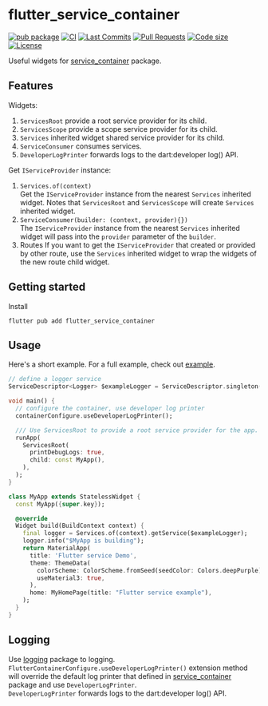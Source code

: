 <!--
This README describes the package. If you publish this package to pub.dev,
this README's contents appear on the landing page for your package.

For information about how to write a good package README, see the guide for
[writing package pages](https://dart.dev/tools/pub/writing-package-pages).

For general information about developing packages, see the Dart guide for
[creating packages](https://dart.dev/guides/libraries/create-packages)
and the Flutter guide for
[developing packages and plugins](https://flutter.dev/to/develop-packages).
-->

# flutter_service_container

[![pub package](https://img.shields.io/pub/v/flutter_service_container?logo=dart&logoColor=00b9fc)](https://pub.dev/packages/flutter_service_container)
[![CI](https://img.shields.io/github/actions/workflow/status/codelovercc/flutter_service_container/flutter.yml?branch=main&logo=github-actions&logoColor=white)](https://github.com/codelovercc/flutter_service_container/actions)
[![Last Commits](https://img.shields.io/github/last-commit/codelovercc/flutter_service_container?logo=git&logoColor=white)](https://github.com/codelovercc/flutter_service_container/commits/main)
[![Pull Requests](https://img.shields.io/github/issues-pr/codelovercc/flutter_service_container?logo=github&logoColor=white)](https://github.com/codelovercc/flutter_service_container/pulls)
[![Code size](https://img.shields.io/github/languages/code-size/codelovercc/flutter_service_container?logo=github&logoColor=white)](https://github.com/codelovercc/flutter_service_container)
[![License](https://img.shields.io/github/license/codelovercc/flutter_service_container?logo=open-source-initiative&logoColor=green)](https://github.com/codelovercc/flutter_service_container/blob/main/LICENSE)

Useful widgets for [service_container](https://pub.dev/packages/service_container) package.

## Features

Widgets:

1. `ServicesRoot` provide a root service provider for its child.
2. `ServicesScope` provide a scope service provider for its child.
3. `Services` inherited widget shared service provider for its child.
4. `ServiceConsumer` consumes services.
5. `DeveloperLogPrinter` forwards logs to the dart:developer log() API.

Get `IServiceProvider` instance:

1. `Services.of(context)`  
   Get the `IServiceProvider` instance from the nearest `Services` inherited widget. Notes
   that `ServicesRoot` and `ServicesScope` will create `Services` inherited widget.
2. `ServiceConsumer(builder: (context, provider){})`  
   The `IServiceProvider` instance from the nearest `Services` inherited widget will pass into the
   `provider` parameter of the `builder`.
3. Routes
   If you want to get the `IServiceProvider` that created or provided by other route, use the
   `Services` inherited widget to wrap the widgets of the new route child widget.

## Getting started

Install

```shell
flutter pub add flutter_service_container
```

## Usage

Here's a short example. For a full example, check out [example](example).

```dart
// define a logger service
ServiceDescriptor<Logger> $exampleLogger = ServiceDescriptor.singleton((p) => Logger("Example"));

void main() {
  // configure the container, use developer log printer
  containerConfigure.useDeveloperLogPrinter();

  /// Use ServicesRoot to provide a root service provider for the app.
  runApp(
    ServicesRoot(
      printDebugLogs: true,
      child: const MyApp(),
    ),
  );
}

class MyApp extends StatelessWidget {
  const MyApp({super.key});

  @override
  Widget build(BuildContext context) {
    final logger = Services.of(context).getService($exampleLogger);
    logger.info("$MyApp is building");
    return MaterialApp(
      title: 'Flutter service Demo',
      theme: ThemeData(
        colorScheme: ColorScheme.fromSeed(seedColor: Colors.deepPurple),
        useMaterial3: true,
      ),
      home: MyHomePage(title: "Flutter service example"),
    );
  }
}
```

## Logging

Use [logging](https://pub.dev/packages/logging) package to logging.  
`FlutterContainerConfigure.useDeveloperLogPrinter()` extension method will override the default log
printer that defined in [service_container](https://pub.dev/packages/service_container) package and
use `DeveloperLogPrinter`.   
`DeveloperLogPrinter` forwards logs to the dart:developer log() API.
